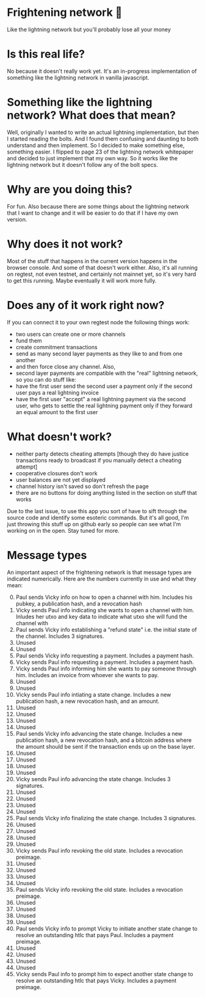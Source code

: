 # Frightening network 👻
Like the lightning network but you'll probably lose all your money

# Is this real life?

No because it doesn't really work yet. It's an in-progress implementation of something like the lightning network in vanilla javascript.

# Something like the lightning network? What does that mean?

Well, originally I wanted to write an actual lightning implementation, but then I started reading the bolts. And I found them confusing and daunting to both understand and then implement. So I decided to make something else, something easier. I flipped to page 23 of the lightning network whitepaper and decided to just implement that my own way. So it works like the lightning network but it doesn't follow any of the bolt specs.

# Why are you doing this?

For fun. Also because there are some things about the lightning network that I want to change and it will be easier to do that if I have my own version.

# Why does it not work?

Most of the stuff that happens in the current version happens in the browser console. And some of that doesn't work either. Also, it's all running on regtest, not even testnet, and certainly not mainnet yet, so it's very hard to get this running. Maybe eventually it will work more fully.

# Does any of it work right now?

If you can connect it to your own regtest node the following things work:
- two users can create one or more channels
- fund them
- create commitment transactions
- send as many second layer payments as they like to and from one another
- and then force close any channel. Also,
- second layer payments are compatible with the "real" lightning network, so you can do stuff like:
- have the first user send the second user a payment only if the second user pays a real lightning invoice
- have the first user "accept" a real lightning payment via the second user, who gets to settle the real lightning payment only if they forward an equal amount to the first user

# What doesn't work?

- neither party detects cheating attempts [though they do have justice transactions ready to broadcast if you manually detect a cheating attempt]
- cooperative closures don't work
- user balances are not yet displayed
- channel history isn't saved so don't refresh the page
- there are no buttons for doing anything listed in the section on stuff that works

Due to the last issue, to use this app you sort of have to sift through the source code and identify some esoteric commands. But it's all good, I'm just throwing this stuff up on github early so people can see what I'm working on in the open. Stay tuned for more.

# Message types

An important aspect of the frightening network is that message types are indicated numerically. Here are the numbers currently in use and what they mean:

0. Paul sends Vicky info on how to open a channel with him. Includes his pubkey, a publication hash, and a revocation hash
1. Vicky sends Paul info indicating she wants to open a channel with him. Inludes her utxo and key data to indicate what utxo she will fund the channel with
2. Paul sends Vicky info establishing a "refund state" i.e. the initial state of the channel. Includes 3 signatures.
3. Unused
4. Unused
5. Paul sends Vicky info requesting a payment. Includes a payment hash.
6. Vicky sends Paul info requesting a payment. Includes a payment hash.
7. Vicky sends Paul info informing him she wants to pay someone through him. Includes an invoice from whoever she wants to pay.
8. Unused
9. Unused
10. Vicky sends Paul info intiating a state change. Includes a new publication hash, a new revocation hash, and an amount.
11. Unused
12. Unused
13. Unused
14. Unused
15. Paul sends Vicky info advancing the state change. Includes a new publication hash, a new revocation hash, and a bitcoin address where the amount should be sent if the transaction ends up on the base layer.
16. Unused
17. Unused
18. Unused
19. Unused
20. Vicky sends Paul info advancing the state change. Includes 3 signatures.
21. Unused
22. Unused
23. Unused
24. Unused
25. Paul sends Vicky info finalizing the state change. Includes 3 signatures.
26. Unused
27. Unused
28. Unused
29. Unused
30. Vicky sends Paul info revoking the old state. Includes a revocation preimage.
31. Unused
32. Unused
33. Unused
34. Unused
35. Paul sends Vicky info revoking the old state. Includes a revocation preimage.
36. Unused
37. Unused
38. Unused
39. Unused
40. Paul sends Vicky info to prompt Vicky to initiate another state change to resolve an outstanding htlc that pays Paul. Includes a payment preimage.
41. Unused
42. Unused
43. Unused
44. Unused
45. Vicky sends Paul info to prompt him to expect another state change to resolve an outstanding htlc that pays Vicky. Includes a payment preimage.
